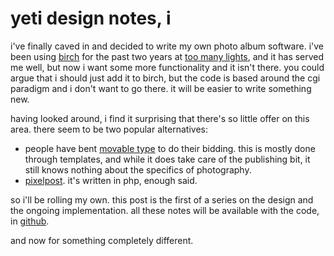 yeti design notes, i
===

i've finally caved in and decided to write my own photo album software. i've been using [birch][1] for the past two years at [too many lights][2], and it has served me well, but now i want some more functionality and it isn't there. you could argue that i should just add it to birch, but the code is based around the cgi paradigm and i don't want to go there. it will be easier to write something new.

having looked around, i find it surprising that there's so little offer on this area. there seem to be two popular alternatives:

* people have bent [movable type][3] to do their bidding. this is mostly done through templates, and while it does take care of the publishing bit, it still knows nothing about the specifics of photography.
* [pixelpost][4]. it's written in php, enough said.

so i'll be rolling my own. this post is the first of a series on the design and the ongoing implementation. all these notes will be available with the code, in [github][5].

and now for something completely different.

[1]: http://www.view-sw.com/birch/ "birch"
[2]: http://toomanylights.com/ "t o o m a n y l i g h t s"
[3]: http://movabletype.org/ "movable type"
[4]: http://www.pixelpost.org/ "pixelpost"
[5]: https://github.com/pfig/yeti/tree/master "yeti on github"

